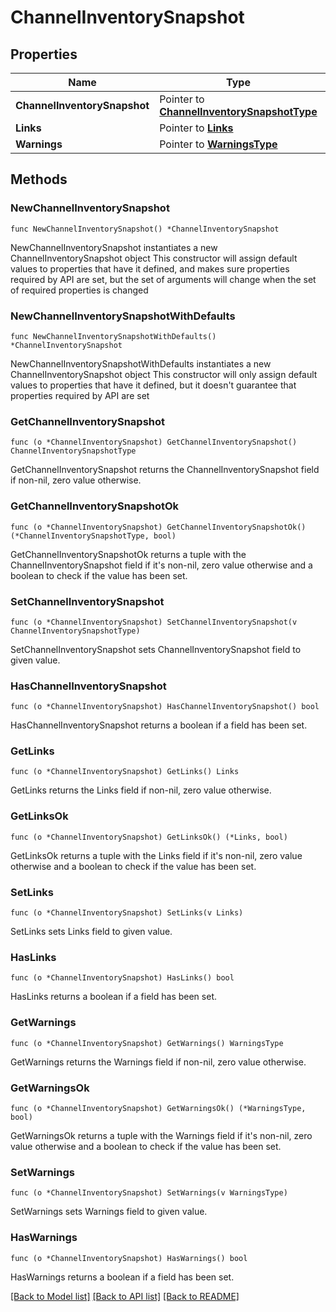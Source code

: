 # ChannelInventorySnapshot

## Properties

Name | Type | Description | Notes
------------ | ------------- | ------------- | -------------
**ChannelInventorySnapshot** | Pointer to [**ChannelInventorySnapshotType**](ChannelInventorySnapshotType.md) |  | [optional] 
**Links** | Pointer to [**Links**](Links.md) |  | [optional] 
**Warnings** | Pointer to [**WarningsType**](WarningsType.md) |  | [optional] 

## Methods

### NewChannelInventorySnapshot

`func NewChannelInventorySnapshot() *ChannelInventorySnapshot`

NewChannelInventorySnapshot instantiates a new ChannelInventorySnapshot object
This constructor will assign default values to properties that have it defined,
and makes sure properties required by API are set, but the set of arguments
will change when the set of required properties is changed

### NewChannelInventorySnapshotWithDefaults

`func NewChannelInventorySnapshotWithDefaults() *ChannelInventorySnapshot`

NewChannelInventorySnapshotWithDefaults instantiates a new ChannelInventorySnapshot object
This constructor will only assign default values to properties that have it defined,
but it doesn't guarantee that properties required by API are set

### GetChannelInventorySnapshot

`func (o *ChannelInventorySnapshot) GetChannelInventorySnapshot() ChannelInventorySnapshotType`

GetChannelInventorySnapshot returns the ChannelInventorySnapshot field if non-nil, zero value otherwise.

### GetChannelInventorySnapshotOk

`func (o *ChannelInventorySnapshot) GetChannelInventorySnapshotOk() (*ChannelInventorySnapshotType, bool)`

GetChannelInventorySnapshotOk returns a tuple with the ChannelInventorySnapshot field if it's non-nil, zero value otherwise
and a boolean to check if the value has been set.

### SetChannelInventorySnapshot

`func (o *ChannelInventorySnapshot) SetChannelInventorySnapshot(v ChannelInventorySnapshotType)`

SetChannelInventorySnapshot sets ChannelInventorySnapshot field to given value.

### HasChannelInventorySnapshot

`func (o *ChannelInventorySnapshot) HasChannelInventorySnapshot() bool`

HasChannelInventorySnapshot returns a boolean if a field has been set.

### GetLinks

`func (o *ChannelInventorySnapshot) GetLinks() Links`

GetLinks returns the Links field if non-nil, zero value otherwise.

### GetLinksOk

`func (o *ChannelInventorySnapshot) GetLinksOk() (*Links, bool)`

GetLinksOk returns a tuple with the Links field if it's non-nil, zero value otherwise
and a boolean to check if the value has been set.

### SetLinks

`func (o *ChannelInventorySnapshot) SetLinks(v Links)`

SetLinks sets Links field to given value.

### HasLinks

`func (o *ChannelInventorySnapshot) HasLinks() bool`

HasLinks returns a boolean if a field has been set.

### GetWarnings

`func (o *ChannelInventorySnapshot) GetWarnings() WarningsType`

GetWarnings returns the Warnings field if non-nil, zero value otherwise.

### GetWarningsOk

`func (o *ChannelInventorySnapshot) GetWarningsOk() (*WarningsType, bool)`

GetWarningsOk returns a tuple with the Warnings field if it's non-nil, zero value otherwise
and a boolean to check if the value has been set.

### SetWarnings

`func (o *ChannelInventorySnapshot) SetWarnings(v WarningsType)`

SetWarnings sets Warnings field to given value.

### HasWarnings

`func (o *ChannelInventorySnapshot) HasWarnings() bool`

HasWarnings returns a boolean if a field has been set.


[[Back to Model list]](../README.md#documentation-for-models) [[Back to API list]](../README.md#documentation-for-api-endpoints) [[Back to README]](../README.md)


